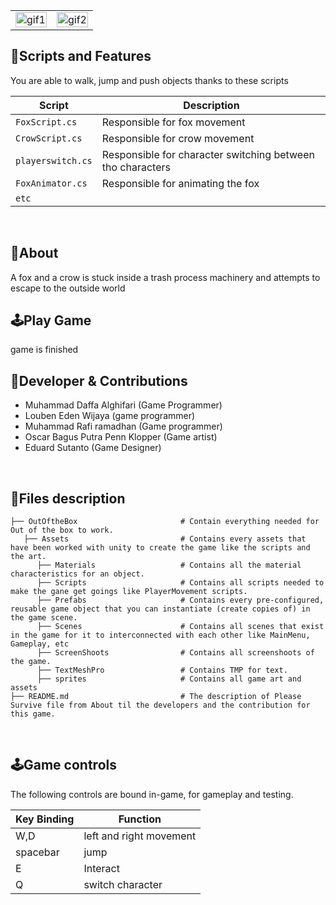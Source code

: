 <table>
  <tr>
    <td align="left" width="50%">
      <img width="100%" alt="gif1" src="https://github.com/Daappoy/SoftwareEngineering/blob/main/Assets/GIFS/Fox.gif">
    </td>
    <td align="right" width="50%">
      <img width="100%" alt="gif2" src="https://github.com/Daappoy/SoftwareEngineering/blob/main/Assets/GIFS/Fox.gif">
    </td>
  </tr>
</table>

<p align="center">
  <!-- <img width="100%" alt="gif3" src="https://github.com/user-attachments/assets/2882e5c3-3b05-4ca6-8a0e-6f1ca2bb0c76"> -->
</p>

##  📜Scripts and Features

You are able to walk, jump and push objects thanks to these scripts

|  Script                  | Description                                                  |
| -------------------      | ------------------------------------------------------------ |
| `FoxScript.cs`           | Responsible for fox movement                                 |
| `CrowScript.cs`          | Responsible for crow movement                                |
| `playerswitch.cs`        | Responsible for character switching between tho characters   |
| `FoxAnimator.cs`         | Responsible for animating the fox                            |
| `etc`                    |

<br>


## 🔴About
A fox and a crow is stuck inside a trash process machinery and attempts to escape to the outside world
<br>

## 🕹️Play Game
game is finished
<br>

## 👤Developer & Contributions
- Muhammad Daffa Alghifari (Game Programmer)
- Louben Eden Wijaya (game programmer)
- Muhammad Rafi ramadhan (Game programmer)
- Oscar Bagus Putra Penn Klopper (Game artist)
- Eduard Sutanto (Game Designer)
<br>

## 📂Files description

```
├── OutOftheBox                       # Contain everything needed for Out of the box to work.
   ├── Assets                         # Contains every assets that have been worked with unity to create the game like the scripts and the art.
      ├── Materials                   # Contains all the material characteristics for an object.
      ├── Scripts                     # Contains all scripts needed to make the gane get goings like PlayerMovement scripts.
      ├── Prefabs                     # Contains every pre-configured, reusable game object that you can instantiate (create copies of) in the game scene.
      ├── Scenes                      # Contains all scenes that exist in the game for it to interconnected with each other like MainMenu, Gameplay, etc
      ├── ScreenShoots                # Contains all screenshoots of the game.
      ├── TextMeshPro                 # Contains TMP for text.
      ├── sprites                     # Contains all game art and assets
├── README.md                         # The description of Please Survive file from About til the developers and the contribution for this game.
```
      

<br>

## 🕹️Game controls

The following controls are bound in-game, for gameplay and testing.

| Key Binding       | Function                |
| ----------------- | ----------------------- |
| W,D               | left and right movement |
| spacebar          | jump                    |
| E                 | Interact                |
| Q                 | switch character        |

<br>
